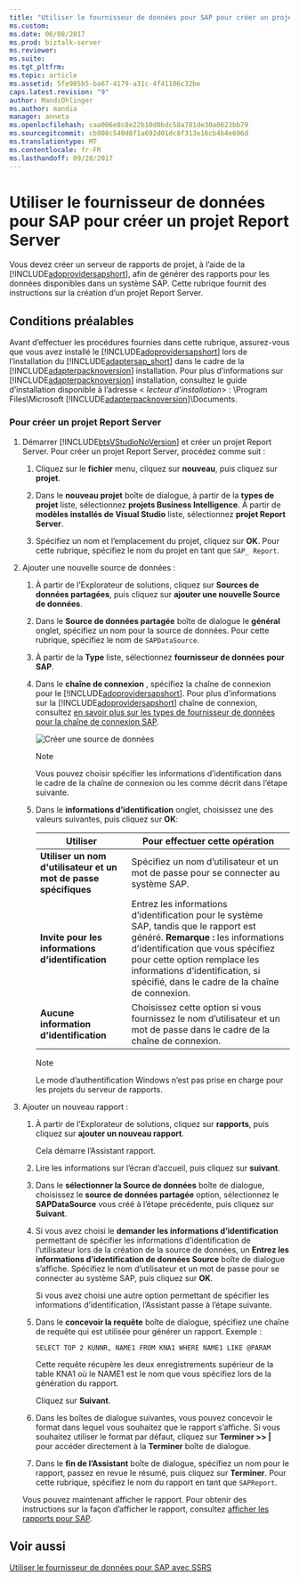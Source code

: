 ```yaml
---
title: "Utiliser le fournisseur de données pour SAP pour créer un projet Report Server | Documents Microsoft"
ms.custom: 
ms.date: 06/08/2017
ms.prod: biztalk-server
ms.reviewer: 
ms.suite: 
ms.tgt_pltfrm: 
ms.topic: article
ms.assetid: 5fe985b5-ba67-4179-a31c-4f41106c32be
caps.latest.revision: "9"
author: MandiOhlinger
ms.author: mandia
manager: anneta
ms.openlocfilehash: caa006e8c8e22b10d0bdc58a781de30a0623bb79
ms.sourcegitcommit: cb908c540d8f1a692d01dc8f313e16cb4b4e696d
ms.translationtype: MT
ms.contentlocale: fr-FR
ms.lasthandoff: 09/20/2017
---
```

# <a name="use-the-data-provider-for-sap-to-create-a-report-server-project"></a>Utiliser le fournisseur de données pour SAP pour créer un projet Report Server
Vous devez créer un serveur de rapports de projet, à l’aide de la [!INCLUDE[adoprovidersapshort](../../includes/adoprovidersapshort-md.md)], afin de générer des rapports pour les données disponibles dans un système SAP. Cette rubrique fournit des instructions sur la création d’un projet Report Server.  
  
## <a name="prerequisites"></a>Conditions préalables  
 Avant d’effectuer les procédures fournies dans cette rubrique, assurez-vous que vous avez installé le [!INCLUDE[adoprovidersapshort](../../includes/adoprovidersapshort-md.md)] lors de l’installation du [!INCLUDE[adaptersap_short](../../includes/adaptersap-short-md.md)] dans le cadre de la [!INCLUDE[adapterpacknoversion](../../includes/adapterpacknoversion-md.md)] installation. Pour plus d’informations sur [!INCLUDE[adapterpacknoversion](../../includes/adapterpacknoversion-md.md)] installation, consultez le guide d’installation disponible à l’adresse \< *lecteur d’installation*> : \Program Files\Microsoft [!INCLUDE[adapterpacknoversion](../../includes/adapterpacknoversion-md.md)]\Documents.  
  
### <a name="to-create-a-report-server-project"></a>Pour créer un projet Report Server  
  
1.  Démarrer [!INCLUDE[btsVStudioNoVersion](../../includes/btsvstudionoversion-md.md)] et créer un projet Report Server. Pour créer un projet Report Server, procédez comme suit :  
  
    1.  Cliquez sur le **fichier** menu, cliquez sur **nouveau**, puis cliquez sur **projet**.  
  
    2.  Dans le **nouveau projet** boîte de dialogue, à partir de la **types de projet** liste, sélectionnez **projets Business Intelligence**. À partir de **modèles installés de Visual Studio** liste, sélectionnez **projet Report Server**.  
  
    3.  Spécifiez un nom et l’emplacement du projet, cliquez sur **OK**. Pour cette rubrique, spécifiez le nom du projet en tant que `SAP_ Report`.  
  
2.  Ajouter une nouvelle source de données :  
  
    1.  À partir de l’Explorateur de solutions, cliquez sur **Sources de données partagées**, puis cliquez sur **ajouter une nouvelle Source de données**.  
  
    2.  Dans le **Source de données partagée** boîte de dialogue le **général** onglet, spécifiez un nom pour la source de données. Pour cette rubrique, spécifiez le nom de `SAPDataSource`.  
  
    3.  À partir de la **Type** liste, sélectionnez **fournisseur de données pour SAP**.  
  
    4.  Dans le **chaîne de connexion** , spécifiez la chaîne de connexion pour le [!INCLUDE[adoprovidersapshort](../../includes/adoprovidersapshort-md.md)]. Pour plus d’informations sur la [!INCLUDE[adoprovidersapshort](../../includes/adoprovidersapshort-md.md)] chaîne de connexion, consultez [en savoir plus sur les types de fournisseur de données pour la chaîne de connexion SAP](../../adapters-and-accelerators/adapter-sap/read-about-data-provider-types-for-the-sap-connection-string.md).  
  
         ![Créer une source de données](../../adapters-and-accelerators/adapter-sap/media/8494c1a5-5e68-4178-a005-a6ea56d97ad7.gif "8494c1a5-5e68-4178-a005-a6ea56d97ad7")  
  
        > [!NOTE]
        >  Vous pouvez choisir spécifier les informations d’identification dans le cadre de la chaîne de connexion ou les comme décrit dans l’étape suivante.  
  
    5.  Dans le **informations d’identification** onglet, choisissez une des valeurs suivantes, puis cliquez sur **OK**:  
  
        |Utiliser|Pour effectuer cette opération|  
        |--------------|----------------|  
        |**Utiliser un nom d'utilisateur et un mot de passe spécifiques**|Spécifiez un nom d’utilisateur et un mot de passe pour se connecter au système SAP.|  
        |**Invite pour les informations d’identification**|Entrez les informations d’identification pour le système SAP, tandis que le rapport est généré. **Remarque :** les informations d’identification que vous spécifiez pour cette option remplace les informations d’identification, si spécifié, dans le cadre de la chaîne de connexion.|  
        |**Aucune information d’identification**|Choisissez cette option si vous fournissez le nom d’utilisateur et un mot de passe dans le cadre de la chaîne de connexion.|  
  
        > [!NOTE]
        >  Le mode d’authentification Windows n’est pas prise en charge pour les projets du serveur de rapports.  
  
3.  Ajouter un nouveau rapport :  
  
    1.  À partir de l’Explorateur de solutions, cliquez sur **rapports**, puis cliquez sur **ajouter un nouveau rapport**.  
  
         Cela démarre l’Assistant rapport.  
  
    2.  Lire les informations sur l’écran d’accueil, puis cliquez sur **suivant**.  
  
    3.  Dans le **sélectionner la Source de données** boîte de dialogue, choisissez le **source de données partagée** option, sélectionnez le **SAPDataSource** vous créé à l’étape précédente, puis cliquez sur  **Suivant**.  
  
    4.  Si vous avez choisi le **demander les informations d’identification** permettant de spécifier les informations d’identification de l’utilisateur lors de la création de la source de données, un **Entrez les informations d’identification de données Source** boîte de dialogue s’affiche. Spécifiez le nom d’utilisateur et un mot de passe pour se connecter au système SAP, puis cliquez sur **OK**.  
  
         Si vous avez choisi une autre option permettant de spécifier les informations d’identification, l’Assistant passe à l’étape suivante.  
  
    5.  Dans le **concevoir la requête** boîte de dialogue, spécifiez une chaîne de requête qui est utilisée pour générer un rapport. Exemple :  
  
        ```  
        SELECT TOP 2 KUNNR, NAME1 FROM KNA1 WHERE NAME1 LIKE @PARAM  
        ```  
  
         Cette requête récupère les deux enregistrements supérieur de la table KNA1 où le NAME1 est le nom que vous spécifiez lors de la génération du rapport.  
  
         Cliquez sur **Suivant**.  
  
    6.  Dans les boîtes de dialogue suivantes, vous pouvez concevoir le format dans lequel vous souhaitez que le rapport s’affiche. Si vous souhaitez utiliser le format par défaut, cliquez sur **Terminer >> &#124;** pour accéder directement à la **Terminer** boîte de dialogue.  
  
    7.  Dans le **fin de l’Assistant** boîte de dialogue, spécifiez un nom pour le rapport, passez en revue le résumé, puis cliquez sur **Terminer**. Pour cette rubrique, spécifiez le nom du rapport en tant que `SAPReport`.  
  
     Vous pouvez maintenant afficher le rapport. Pour obtenir des instructions sur la façon d’afficher le rapport, consultez [afficher les rapports pour SAP](../../adapters-and-accelerators/adapter-sap/view-the-reports-for-sap.md).  
  
## <a name="see-also"></a>Voir aussi  
 [Utiliser le fournisseur de données pour SAP avec SSRS](../../adapters-and-accelerators/adapter-sap/use-the-data-provider-for-sap-with-ssrs.md)